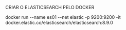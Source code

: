 CRIAR O ELASTICSEARCH PELO DOCKER

docker run --name es01 --net elastic -p 9200:9200 -it docker.elastic.co/elasticsearch/elasticsearch:8.9.0